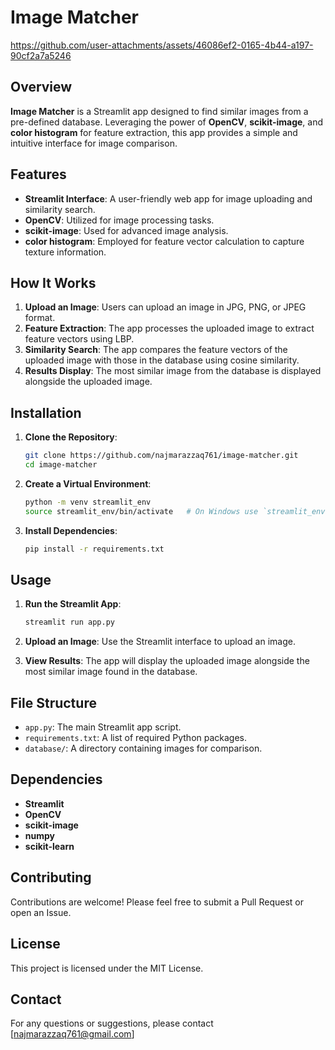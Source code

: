 # Image Matcher

https://github.com/user-attachments/assets/46086ef2-0165-4b44-a197-90cf2a7a5246

## Overview
**Image Matcher** is a Streamlit app designed to find similar images from a pre-defined database. Leveraging the power of **OpenCV**, **scikit-image**, and **color histogram** for feature extraction, this app provides a simple and intuitive interface for image comparison.

## Features
- **Streamlit Interface**: A user-friendly web app for image uploading and similarity search.
- **OpenCV**: Utilized for image processing tasks.
- **scikit-image**: Used for advanced image analysis.
- **color histogram**: Employed for feature vector calculation to capture texture information.

## How It Works
1. **Upload an Image**: Users can upload an image in JPG, PNG, or JPEG format.
2. **Feature Extraction**: The app processes the uploaded image to extract feature vectors using LBP.
3. **Similarity Search**: The app compares the feature vectors of the uploaded image with those in the database using cosine similarity.
4. **Results Display**: The most similar image from the database is displayed alongside the uploaded image.

## Installation

1. **Clone the Repository**:
   ```bash
   git clone https://github.com/najmarazzaq761/image-matcher.git
   cd image-matcher
   ```

2. **Create a Virtual Environment**:
   ```bash
   python -m venv streamlit_env
   source streamlit_env/bin/activate   # On Windows use `streamlit_env\Scripts\activate`
   ```

3. **Install Dependencies**:
   ```bash
   pip install -r requirements.txt
   ```

## Usage

1. **Run the Streamlit App**:
   ```bash
   streamlit run app.py
   ```

2. **Upload an Image**: Use the Streamlit interface to upload an image.
3. **View Results**: The app will display the uploaded image alongside the most similar image found in the database.

## File Structure
- `app.py`: The main Streamlit app script.
- `requirements.txt`: A list of required Python packages.
- `database/`: A directory containing images for comparison.

## Dependencies
- **Streamlit**
- **OpenCV**
- **scikit-image**
- **numpy**
- **scikit-learn**

## Contributing
Contributions are welcome! Please feel free to submit a Pull Request or open an Issue.

## License
This project is licensed under the MIT License.

## Contact
For any questions or suggestions, please contact [najmarazzaq761@gmail.com]

